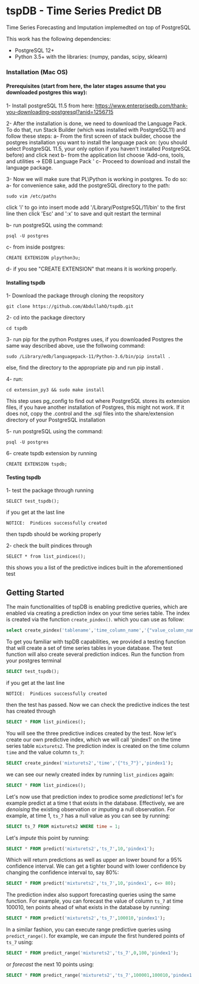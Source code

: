 # tspDB - Time Series Predict DB
Time Series Forecasting and Imputation implemedted on top of PostgreSQL

This work has the following dependencies:

- PostgreSQL 12+
- Python 3.5+ with the libraries: (numpy, pandas, scipy, sklearn)
 

### Installation (Mac OS)

#### Prerequisites (start from here, the later stages assume that you downloaded postgres this way):

1- Install postgreSQL 11.5 from here: https://www.enterprisedb.com/thank-you-downloading-postgresql?anid=1256715

2- After the installation is done, we need to download the Language Pack. To do that, run Stack Builder (which was installed with PostgreSQL11) and follow these steps: 
		a- From the first screen of stack builder, choose the postgres installation you want to install the language pack on: (you should select PostgreSQL 11.5, your only option if you haven't installed PostgreSQL before) and click next
		b- from the application list choose 'Add-ons, tools, and utilities -> EDB Language Pack '
		c- Proceed to download and install the language package.

3- Now we will make sure that PL\Python is working in postgres. To do so:
		a- for convenience sake, add the postgreSQL directory to the path:
				
	sudo vim /etc/paths
click 'i' to go into insert mode add '/Library/PostgreSQL/11/bin' to the first line then click 'Esc' and ':x' to save and quit 
restart the terminal
	
b- run  postgreSQL using the command:
				
	psql -U postgres

c- from inside postgres:
				
	CREATE EXTENSION plpython3u;

d- if you see  "CREATE EXTENSION" that means it is working properly.


#### Installing tspdb

1- Download the package through cloning the reopsitory 

	git clone https://github.com/AbdullahO/tspdb.git
	

2-  cd into the package directory
				
	cd tspdb

3- run pip for the python Postgres uses, if you downloaded Postgres the same way described above, use the follwoing command:		
		
	sudo /Library/edb/languagepack-11/Python-3.6/bin/pip install . 

else, find the directory to the appropriate pip and run pip install . 

4- run:
		
	cd extension_py3 && sudo make install

This step uses pg_config to find out where PostgreSQL stores its extension files, if you have another installation of Postgres, this might not work. If it does not, copy the .control and the .sql files into the share/extension directory of your PostgreSQL installation

5- run postgreSQL using the command:
		
	psql -U postgres

6- create tspdb extension by running
		
	CREATE EXTENSION tspdb;

#### Testing tspdb

1- test the package through running 

	SELECT test_tspdb();

if you get at the last line 
	
	NOTICE:  Pindices successfully created
then tspdb should be working properly

2- check the built pindices through
		
	SELECT * from list_pindices();

this shows you a list of the predictive indices built in the aforementioned test

## Getting Started
The main functionalities of tspDB is enabling predictive queries, which are enabled via creating a prediction index on your time series table.
The index is created via the function `create_pindex()`. which you can use as follow:

``` sql
select create_pindex('tablename','time_column_name','{"value_column_name"}','index_name')
``` 
To get you familiar with tspDB capabilities, we provided a testing function that will create a set of time series tables in youe database. The test function will also create several prediction indices. Run the function from your postgres terminal
```sql
SELECT test_tspdb();
```
if you get at the last line
```
NOTICE:  Pindices successfully created
```
then the test has passed. Now we can check the predictive indices the test has created through

```sql
SELECT * FROM list_pindices();
```

You will see the three predictive indices created by the test. Now let's create our own predictive index, which we will call 'pindex1' on the time series table `mixturets2`. The prediction index is created on the time column `time` and the value column `ts_7`:
```sql
SELECT create_pindex('mixturets2','time','{"ts_7"}','pindex1');
```
we can see our newly created index by running `list_pindices` again:
```sql
SELECT * FROM list_pindices();
```

Let's now use that prediction index to prodice some *predictions*! let's for example predict at a time t that exists in the database. Effectively, we are *denoising* the existing observation or *imputing* a null observation. For example, at time 1, `ts_7` has a null value as  you can see by running:
```sql
SELECT ts_7 FROM mixturets2 WHERE time = 1;
```
Let's *impute* this point by running:
```sql
SELECT * FROM predict('mixturets2','ts_7',10,'pindex1');
```
Which will return predictions as well as upper an lower bound for a 95% confidence interval. We can get a tighter bound with lower confidence by changing the confidence interval to, say 80%: 
```sql
SELECT * FROM predict('mixturets2','ts_7',10,'pindex1', c=> 80);
```
The prediction index also support forecasting queries using the same function. For example, you can forecast the value of column `ts_7` at time 100010, ten points ahead of what exists in the database by running:
```sql
SELECT * FROM predict('mixturets2','ts_7',100010,'pindex1');
```
In a similar fashion, you can execute range predictive queries using `predict_range()`. for example, we can *impute* the first hundered points of `ts_7` using:

```sql
SELECT * FROM predict_range('mixturets2','ts_7',0,100,'pindex1');
```

or *forecast* the next 10 points using:

```sql
SELECT * FROM predict_range('mixturets2','ts_7',100001,100010,'pindex1');
```
